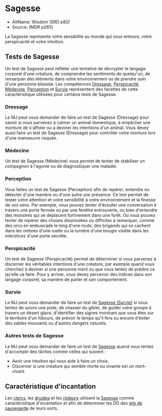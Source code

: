 <Items>

# <Name>Sagesse</Name>

- AltName: Wisdom (SRD p82)
- Source: <Source>(MDR p265)</Source>

La Sagesse représente votre sensibilité au monde qui vous entoure, votre perspicacité et votre intuition.

<Generic>

## <Name>Tests de Sagesse</Name>

Un test de Sagesse peut refléter une tentative de décrypter le langage corporel d'une créature, de comprendre les sentiments de quelqu'un, de remarquer des éléments dans votre environnement ou de prendre soin d'une personne blessée. Les compétences [Dressage], [Perspicacité], [Médecine], [Perception] et [Survie] représentent des facettes de cette caractéristique utilisées pour certains tests de Sagesse.

</Generic>

<Generic>

### <Name>Dressage</Name>

Le MJ peut vous demander de faire un test de Sagesse (Dressage) pour savoir si vous parvenez à calmer un animal domestique, à empêcher une monture de s'affoler ou à deviner les intentions d'un animal. Vous devez aussi faire un test de Sagesse (Dressage) pour contrôler votre monture lors d'une manoeuvre risquée.

</Generic>

<Generic>

### <Name>Médecine</Name>

Un test de Sagesse (Médecine) vous permet de tenter de stabiliser un compagnon à l'agonie ou de diagnostiquer une maladie.

</Generic>

<Generic>

### <Name>Perception</Name>

Vous faites un test de Sagesse (Perception) afin de repérer, entendre ou détecter d'une manière ou d'une autre une présence. Ce test permet de tester votre attention et votre sensibilité à votre environnement et la finesse de vos sens. Par exemple, vous pouvez tenter d'écouter une conversation à travers une porte fermée ou par une fenêtre entrouverte, ou bien d'entendre des monstres qui se déplacent furtivement dans une forêt. Ou vous pouvez tenter de repérer des choses dissimulées ou difficiles à remarquer, comme des orcs en embuscade le long d'une route, des brigands qui se cachent dans les ombres d'une ruelle ou la lumière d'une bougie visible dans les interstices d'une porte secrète.

</Generic>

<Generic>

### <Name>Perspicacité</Name>

Un test de Sagesse (Perspicacité) permet de déterminer si vous parvenez à discerner les véritables intentions d'une créature, par exemple quand vous cherchez à deviner si une personne ment ou que vous tentez de prédire ce qu'elle va faire. Pour y arriver, vous devez percevoir des indices dans son langage corporel, sa manière de parler et son comportement. 

</Generic>

<Generic>

### <Name>Survie</Name>

Le MJ peut vous demander de faire un test de [Sagesse (Survie)] si vous tentez de suivre une piste, de chasser du gibier, de guider votre groupe à travers un désert glacé, d'identifier des signes montrant que vous êtes sur le territoire d'un hibours, de prévoir le temps qu'il fera ou encore d'éviter des sables mouvants ou d'autres dangers naturels.

</Generic>

<Generic>

### <Name>Autres tests de Sagesse</Name>

Le MJ peut vous demander de faire un test de [Sagesse] quand vous tentez d'accomplir des tâches comme celles qui suivent :

* Avoir une intuition qui vous aide à faire un choix.
* Discerner si une créature qui semble morte ou vivante est un mort-vivant.

</Generic>

<Generic>

## <Name>Caractéristique d'incantation</Name>

Les [clercs], les [druides] et les [rôdeurs] utilisent la [Sagesse] comme caractéristique d'incantation et afin de déterminer les DD des [jets de sauvegarde] de leurs sorts.

</Generic>

</Items>

[clercs]: cleric_hd.md
[druides]: druid_hd.md
[rôdeurs]: ranger_hd.md

[jets de sauvegarde]: abilities_hd.md#jets-de-sauvegarde

[Force]: abilities_strength_hd.md
[Dextérité]: abilities_dexterity_hd.md
[Constitution]: abilities_constitution_hd.md
[Intelligence]: abilities_intelligence_hd.md
[Sagesse]: abilities_wisdom_hd.md
[Charisme]: abilities_charisma_hd.md

[Dressage]: abilities_wisdom_hd.md#dressage
[Médecine]: abilities_wisdom_hd.md#médecine
[Perception]: abilities_wisdom_hd.md#perception
[Perspicacité]: abilities_wisdom_hd.md#perspicacité
[Survie]: abilities_wisdom_hd.md#survie

[Sagesse (Survie)]: abilities_wisdom_hd.md#survie




